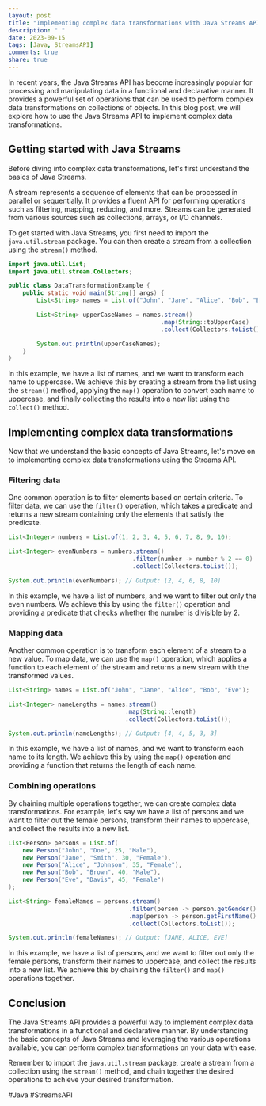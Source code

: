 ```yaml
---
layout: post
title: "Implementing complex data transformations with Java Streams API"
description: " "
date: 2023-09-15
tags: [Java, StreamsAPI]
comments: true
share: true
---
```


In recent years, the Java Streams API has become increasingly popular for processing and manipulating data in a functional and declarative manner. It provides a powerful set of operations that can be used to perform complex data transformations on collections of objects. In this blog post, we will explore how to use the Java Streams API to implement complex data transformations.

## Getting started with Java Streams

Before diving into complex data transformations, let's first understand the basics of Java Streams.

A stream represents a sequence of elements that can be processed in parallel or sequentially. It provides a fluent API for performing operations such as filtering, mapping, reducing, and more. Streams can be generated from various sources such as collections, arrays, or I/O channels.

To get started with Java Streams, you first need to import the `java.util.stream` package. You can then create a stream from a collection using the `stream()` method.

```java
import java.util.List;
import java.util.stream.Collectors;

public class DataTransformationExample {
    public static void main(String[] args) {
        List<String> names = List.of("John", "Jane", "Alice", "Bob", "Eve");

        List<String> upperCaseNames = names.stream()
                                           .map(String::toUpperCase)
                                           .collect(Collectors.toList());

        System.out.println(upperCaseNames);
    }
}
```

In this example, we have a list of names, and we want to transform each name to uppercase. We achieve this by creating a stream from the list using the `stream()` method, applying the `map()` operation to convert each name to uppercase, and finally collecting the results into a new list using the `collect()` method.

## Implementing complex data transformations

Now that we understand the basic concepts of Java Streams, let's move on to implementing complex data transformations using the Streams API.

### Filtering data

One common operation is to filter elements based on certain criteria. To filter data, we can use the `filter()` operation, which takes a predicate and returns a new stream containing only the elements that satisfy the predicate.

```java
List<Integer> numbers = List.of(1, 2, 3, 4, 5, 6, 7, 8, 9, 10);

List<Integer> evenNumbers = numbers.stream()
                                   .filter(number -> number % 2 == 0)
                                   .collect(Collectors.toList());

System.out.println(evenNumbers); // Output: [2, 4, 6, 8, 10]
```

In this example, we have a list of numbers, and we want to filter out only the even numbers. We achieve this by using the `filter()` operation and providing a predicate that checks whether the number is divisible by 2.

### Mapping data

Another common operation is to transform each element of a stream to a new value. To map data, we can use the `map()` operation, which applies a function to each element of the stream and returns a new stream with the transformed values.

```java
List<String> names = List.of("John", "Jane", "Alice", "Bob", "Eve");

List<Integer> nameLengths = names.stream()
                                 .map(String::length)
                                 .collect(Collectors.toList());

System.out.println(nameLengths); // Output: [4, 4, 5, 3, 3]
```

In this example, we have a list of names, and we want to transform each name to its length. We achieve this by using the `map()` operation and providing a function that returns the length of each name.

### Combining operations

By chaining multiple operations together, we can create complex data transformations. For example, let's say we have a list of persons and we want to filter out the female persons, transform their names to uppercase, and collect the results into a new list.

```java
List<Person> persons = List.of(
    new Person("John", "Doe", 25, "Male"),
    new Person("Jane", "Smith", 30, "Female"),
    new Person("Alice", "Johnson", 35, "Female"),
    new Person("Bob", "Brown", 40, "Male"),
    new Person("Eve", "Davis", 45, "Female")
);

List<String> femaleNames = persons.stream()
                                  .filter(person -> person.getGender().equals("Female"))
                                  .map(person -> person.getFirstName().toUpperCase())
                                  .collect(Collectors.toList());

System.out.println(femaleNames); // Output: [JANE, ALICE, EVE]
```

In this example, we have a list of persons, and we want to filter out only the female persons, transform their names to uppercase, and collect the results into a new list. We achieve this by chaining the `filter()` and `map()` operations together.

## Conclusion

The Java Streams API provides a powerful way to implement complex data transformations in a functional and declarative manner. By understanding the basic concepts of Java Streams and leveraging the various operations available, you can perform complex transformations on your data with ease.

Remember to import the `java.util.stream` package, create a stream from a collection using the `stream()` method, and chain together the desired operations to achieve your desired transformation.

#Java #StreamsAPI